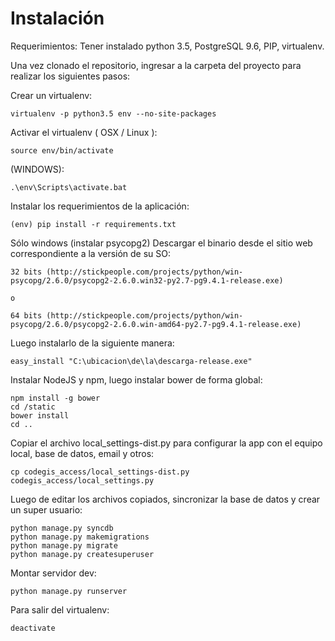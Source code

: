 Instalación
===========

Requerimientos: Tener instalado python 3.5, PostgreSQL 9.6, PIP, virtualenv. 

Una vez clonado el repositorio, ingresar a la carpeta del proyecto para realizar los siguientes pasos:

Crear un virtualenv:
```
virtualenv -p python3.5 env --no-site-packages
```

Activar el virtualenv ( OSX / Linux ):
```
source env/bin/activate
```

(WINDOWS):
```
.\env\Scripts\activate.bat
```

Instalar los requerimientos de la aplicación:
```
(env) pip install -r requirements.txt
```

Sólo windows (instalar psycopg2) Descargar el binario desde el sitio web correspondiente a la versión de su SO:
```
32 bits (http://stickpeople.com/projects/python/win-psycopg/2.6.0/psycopg2-2.6.0.win32-py2.7-pg9.4.1-release.exe)

o

64 bits (http://stickpeople.com/projects/python/win-psycopg/2.6.0/psycopg2-2.6.0.win-amd64-py2.7-pg9.4.1-release.exe)
```

Luego instalarlo de la siguiente manera:
```
easy_install "C:\ubicacion\de\la\descarga-release.exe"
```

Instalar NodeJS y npm, luego instalar bower de forma global:
```
npm install -g bower
cd /static
bower install
cd ..
```

Copiar el archivo local_settings-dist.py para configurar la app con el equipo local, base de datos, email y otros:
```
cp codegis_access/local_settings-dist.py codegis_access/local_settings.py
```

Luego de editar los archivos copiados, sincronizar la base de datos y crear un super usuario:
```
python manage.py syncdb
python manage.py makemigrations
python manage.py migrate
python manage.py createsuperuser
```

Montar servidor dev:
```
python manage.py runserver
```

Para salir del virtualenv:
```
deactivate
```